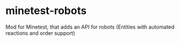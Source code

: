 # minetest-robots
Mod for Minetest, that adds an API for robots (Entities with automated reactions and order support)

